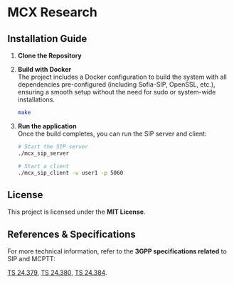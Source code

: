 # MCX Research

## Installation Guide

1. **Clone the Repository**  
   
2. **Build with Docker**  
The project includes a Docker configuration to build the system with all dependencies pre-configured (including Sofia-SIP, OpenSSL, etc.), ensuring a smooth setup without the need for sudo or system-wide installations.

    ```sh
    make

3. **Run the application**  
Once the build completes, you can run the SIP server and client:

    ```sh
    # Start the SIP server
    ./mcx_sip_server

    # Start a client
    ./mcx_sip_client -u user1 -p 5060

## License

This project is licensed under the **MIT License**.

## References & Specifications

For more technical information, refer to the **3GPP specifications related** to SIP and MCPTT:

[TS 24.379](https://www.3gpp.org/ftp/Specs/archive/24_series/24.379/), [TS 24.380](https://www.3gpp.org/ftp/Specs/archive/24_series/24.380/), [TS 24.384](https://www.3gpp.org/ftp/Specs/archive/24_series/24.384/).


